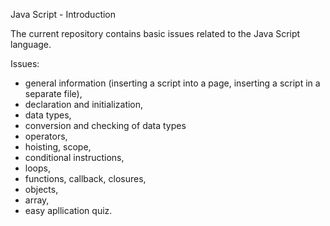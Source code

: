 Java Script - Introduction

The current repository contains basic issues related to the Java Script language.

Issues:

- general information (inserting a script into a page, inserting a script in a separate file),
- declaration and initialization,
- data types,
- conversion and checking of data types
- operators, 
- hoisting, scope,
- conditional instructions,
- loops,
- functions, callback, closures,
- objects,
- array,
- easy apllication quiz.
